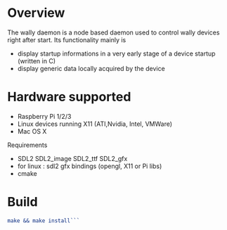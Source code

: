 # Overview

The wally daemon is a node based daemon used to control wally devices right after start. Its functionality mainly is

* display startup informations in a very early stage of a device startup (written in C)
* display generic data locally acquired by the device

# Hardware supported

* Raspberry Pi 1/2/3
* Linux devices running X11 (ATI,Nvidia, Intel, VMWare)
* Mac OS X

Requirements

* SDL2 SDL2_image SDL2_ttf SDL2_gfx
* for linux : sdl2 gfx bindings (opengl, X11 or Pi libs)
* cmake

# Build

```cmake .
make && make install```
